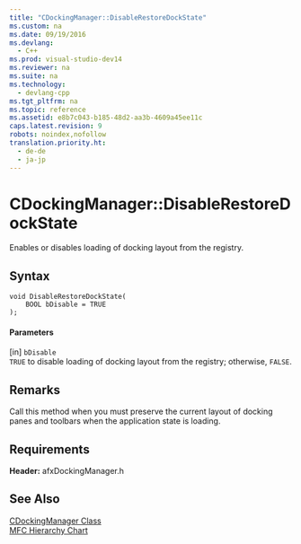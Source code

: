 ```yaml
---
title: "CDockingManager::DisableRestoreDockState"
ms.custom: na
ms.date: 09/19/2016
ms.devlang: 
  - C++
ms.prod: visual-studio-dev14
ms.reviewer: na
ms.suite: na
ms.technology: 
  - devlang-cpp
ms.tgt_pltfrm: na
ms.topic: reference
ms.assetid: e8b7c043-b185-48d2-aa3b-4609a45ee11c
caps.latest.revision: 9
robots: noindex,nofollow
translation.priority.ht: 
  - de-de
  - ja-jp
---
```

# CDockingManager::DisableRestoreDockState
Enables or disables loading of docking layout from the registry.  
  
## Syntax  
  
```  
void DisableRestoreDockState(  
    BOOL bDisable = TRUE  
);  
```  
  
#### Parameters  
 [in] `bDisable`  
 `TRUE` to disable loading of docking layout from the registry; otherwise, `FALSE`.  
  
## Remarks  
 Call this method when you must preserve the current layout of docking panes and toolbars when the application state is loading.  
  
## Requirements  
 **Header:** afxDockingManager.h  
  
## See Also  
 [CDockingManager Class](../vs140/CDockingManager-Class.md)   
 [MFC Hierarchy Chart](../vs140/Hierarchy-Chart.md)
